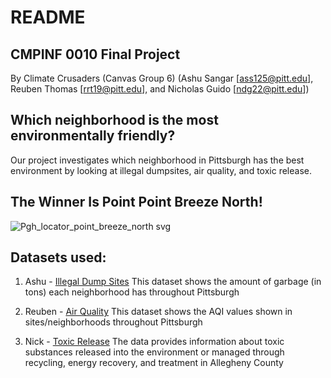 # README

## CMPINF 0010 Final Project

By Climate Crusaders (Canvas Group 6) (Ashu Sangar [ass125@pitt.edu], Reuben Thomas [rrt19@pitt.edu], and Nicholas Guido [ndg22@pitt.edu])

## Which neighborhood is the most environmentally friendly? 
Our project investigates which neighborhood in Pittsburgh has the best environment by looking at illegal dumpsites, air quality, and toxic release.

## The Winner Is Point Point Breeze North!
![Pgh_locator_point_breeze_north svg](https://user-images.githubusercontent.com/124842004/231320967-58dab937-18e5-4855-8213-123ef2f366f0.png)

## Datasets used:

1. Ashu - [Illegal Dump Sites](https://data.wprdc.org/dataset/allegheny-county-illegal-dump-sites/resource/ee834d8d-ae71-4b3b-b02b-312ba321ff17?view_id=1988368f-ec43-430c-9478-bd31164c1326)
This dataset shows the amount of garbage (in tons) each neighborhood has throughout Pittsburgh

2. Reuben - [Air Quality](https://data.wprdc.org/dataset/allegheny-county-air-quality)
This dataset shows the AQI values shown in sites/neighborhoods throughout Pittsburgh

3. Nick - [Toxic Release](https://data.wprdc.org/dataset/toxic-release-inventory) The data provides information about toxic substances released into the environment or managed through recycling, energy recovery, and treatment in Allegheny County
